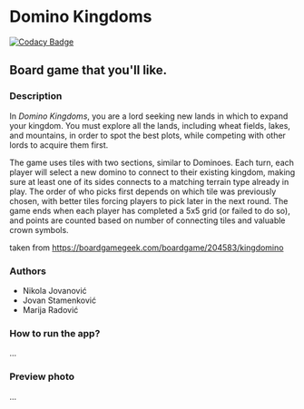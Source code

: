 # Domino Kingdoms

[![Codacy Badge](https://api.codacy.com/project/badge/Grade/57442a879e9b425990f5fda60ba25df2)](https://app.codacy.com/gh/MATF-Computer-Networks-Projects/2020_Domino-Kingdoms?utm_source=github.com&utm_medium=referral&utm_content=MATF-Computer-Networks-Projects/2020_Domino-Kingdoms&utm_campaign=Badge_Grade)

## Board game that you'll like.
### Description
In  _*Domino Kingdoms*_, you are a lord seeking new lands in which to expand your kingdom. You must explore all the lands, including wheat fields, lakes, and mountains, in order to spot the best plots, while competing with other lords to acquire them first.

The game uses tiles with two sections, similar to Dominoes. Each turn, each player will select a new domino to connect to their existing kingdom, making sure at least one of its sides connects to a matching terrain type already in play. The order of who picks first depends on which tile was previously chosen, with better tiles forcing players to pick later in the next round. The game ends when each player has completed a 5x5 grid (or failed to do so), and points are counted based on number of connecting tiles and valuable crown symbols.

taken from https://boardgamegeek.com/boardgame/204583/kingdomino

### Authors
-  Nikola Jovanović
-  Jovan Stamenković
-  Marija Radović

### How to run the app?
...
### Preview photo
...
